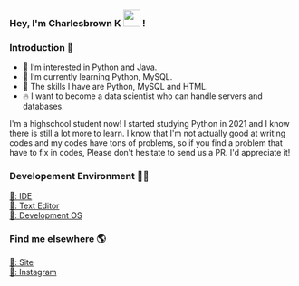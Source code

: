 ### Hey, I'm Charlesbrown K <img src="https://media.giphy.com/media/hvRJCLFzcasrR4ia7z/giphy.gif" width="30px"> !


### Introduction 👏
- 👀 I’m interested in Python and Java.
- 🌱 I’m currently learning Python, MySQL.
- 🔧 The skills I have are Python, MySQL and HTML.
- 🔥 I want to become a data scientist who can handle servers and databases.

I'm a highschool student now! I started studying Python in 2021 and I know there is still a lot more to learn. I know that I'm not actually good at writing codes and my codes have tons of problems, so if you find a problem that have to fix in codes, Please don't hesitate to send us a PR. I'd appreciate it!


### Developement Environment 👨‍💻

[🏡: IDE](https://code.visualstudio.com/#alt-downloads/) <br>
[🎫: Text Editor](https://www.sublimetext.com/) <br>
[🌠: Development OS](https://www.linuxmint.com/download.php) <br>


### Find me elsewhere 🌎

[🚀: Site](https://charlesbrownk.github.io/) <br>
[📸: Instagram](https://www.instagram.com/junghoon_kim04/) <br>
